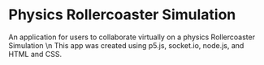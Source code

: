 # Physics Rollercoaster Simulation
An application for users to collaborate virtually on a physics Rollercoaster Simulation \n
This app was created using p5.js, socket.io, node.js, and HTML and CSS.
